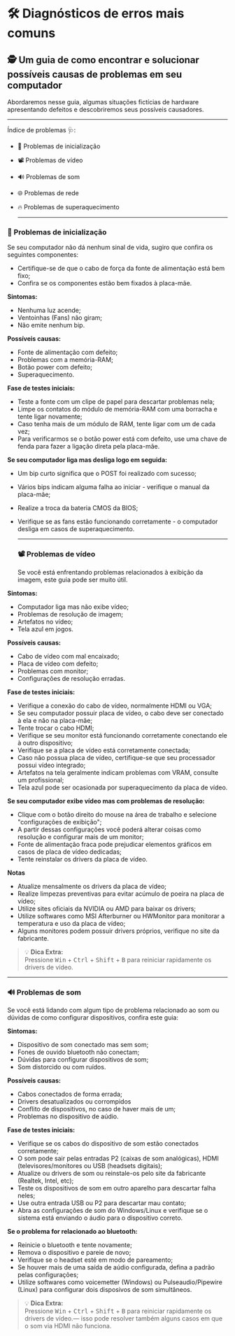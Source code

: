 # 🛠️ **Diagnósticos de erros mais comuns** 
 🕵️ Um guia de como encontrar e solucionar possíveis causas de problemas em seu computador 
 ---
 
Abordaremos nesse guia, algumas situações fictícias de hardware apresentando defeitos e descobriremos seus possíveis causadores. 

---
Índice de problemas 🩺:

 - 🔌 Problemas de inicialização
 - 📽️ Problemas de vídeo
 - 🔊 Problemas de som
 - 🌐 Problemas de rede
 - 🔥 Problemas de superaquecimento

    ---
 ###  **🔌 Problemas de inicialização**
 Se seu computador não dá nenhum sinal de vida, sugiro que confira os seguintes componentes:
 - Certifique-se de que o cabo de força da fonte de alimentação está bem fixo;
 - Confira se os componentes estão bem fixados à placa-mãe.

**Sintomas:**
  - Nenhuma luz acende;
  - Ventoinhas (Fans) não giram;
  - Não emite nenhum bip.
    
  **Possíveis causas:**
  - Fonte de alimentação com defeito;
  - Problemas com a memória-RAM;
  - Botão power com defeito;
  - Superaquecimento.
    
**Fase de testes iniciais:**
   - Teste a fonte com um clipe de papel para descartar problemas nela;
   - Limpe os contatos do módulo de memória-RAM com uma borracha e tente ligar novamente;
   - Caso tenha mais de um módulo de RAM, tente ligar com um de cada vez;
   - Para verificarmos se o botão power está com defeito, use uma chave de fenda para fazer a ligação direta pela placa-mãe.

**Se seu computador liga mas desliga logo em seguida:**
- Um bip curto significa que o POST foi realizado com sucesso;
- Vários bips indicam alguma falha ao iniciar - verifique o manual da placa-mãe;
- Realize a troca da bateria CMOS da BIOS;
- Verifique se as fans estão funcionando corretamente - o computador desliga em casos de superaquecimento.

  ---
  ### **📽️ Problemas de vídeo**
  Se você está enfrentando problemas relacionados à exibição da imagem, este guia pode ser muito útil.

**Sintomas:**
  - Computador liga mas não exibe vídeo;
  - Problemas de resolução de imagem;
  - Artefatos no vídeo;
  - Tela azul em jogos.

**Possíveis causas:**
- Cabo de vídeo com mal encaixado;
- Placa de vídeo com defeito;
- Problemas com monitor;
- Configurações de resolução erradas.

**Fase de testes iniciais:**
- Verifique a conexão do cabo de vídeo, normalmente HDMI ou VGA;
- Se seu computador possuir placa de vídeo, o cabo deve ser conectado à ela e não na placa-mãe;
- Tente trocar o cabo HDMI;
- Verifique se seu monitor está funcionando corretamente conectando ele à outro dispositivo;
- Verifique se a placa de vídeo está corretamente conectada;
- Caso não possua placa de vídeo, certifique-se que seu processador possui vídeo integrado;
- Artefatos na tela geralmente indicam problemas com VRAM, consulte um profissional;
- Tela azul pode ser ocasionada por superaquecimento da placa de vídeo.

**Se seu computador exibe vídeo mas com problemas de resolução:**
- Clique com o botão direito do mouse na área de trabalho e selecione "configurações de exibição";
- A partir dessas configurações você poderá alterar coisas como resolução e configurar mais de um monitor;
- Fonte de alimentação fraca pode prejudicar elementos gráficos em casos de placa de vídeo dedicadas;
- Tente reinstalar os drivers da placa de vídeo.

**Notas**
- Atualize mensalmente os drivers da placa de vídeo;
- Realize limpezas preventivas para evitar acúmulo de poeira na placa de vídeo;
- Utilize sites oficiais da NVIDIA ou AMD para baixar os drivers;
- Utilize softwares como MSI Afterburner ou HWMonitor para monitorar a temperatura e uso da placa de vídeo;
- Alguns monitores podem possuir drivers próprios, verifique no site da fabricante.

> 💡 **Dica Extra:**  
> Pressione <kbd>Win</kbd> + <kbd>Ctrl</kbd> + <kbd>Shift</kbd> + <kbd>B</kbd> para reiniciar rapidamente os drivers de vídeo.

  ---
### **🔊 Problemas de som**
Se você está lidando com algum tipo de problema relacionado ao som ou dúvidas de como configurar dispositivos, confira este guia:

**Sintomas:**
- Dispositivo de som conectado mas sem som;
- Fones de ouvido bluetooth não conectam;
- Dúvidas para configurar dispositivos de som;
- Som distorcido ou com ruídos.

**Possíveis causas:**
- Cabos conectados de forma errada;
- Drivers desatualizados ou corrompidos
- Conflito de dispositivos, no caso de haver mais de um;
- Problemas no dispositivo de aúdio.

**Fase de testes iniciais:**
- Verifique se os cabos do dispositivo de som estão conectados corretamente;
- O som pode sair pelas entradas P2 (caixas de som analógicas), HDMI (televisores/monitores ou USB (headsets digitais);
- Atualize ou drivers de som ou reinstale-os pelo site da fabricante (Realtek, Intel, etc);
- Teste os dispositivos de som em outro aparelho para descartar falha neles;
- Use outra entrada USB ou P2 para descartar mau contato;
- Abra as configurações de som do Windows/Linux e verifique se o sistema está enviando o áudio para o dispositivo correto.

**Se o problema for relacionado ao bluetooth:**
- Reinicie o bluetooth e tente novamente;
- Remova o dispositivo e pareie de novo;
- Verifique se o headset esté em modo de pareamento;
- Se houver mais de uma saída de aúdio configurada, defina a padrão pelas configurações;
- Utilize softwares como voicemetter (Windows) ou Pulseaudio/Pipewire (Linux) para configurar dois disposivos de som simultâneos.
> 💡 **Dica Extra:**  
> Pressione <kbd>Win</kbd> + <kbd>Ctrl</kbd> + <kbd>Shift</kbd> + <kbd>B</kbd> para reiniciar rapidamente os drivers de vídeo.— isso pode resolver também alguns casos em que o som via HDMI não funciona.
     
     
     
     
